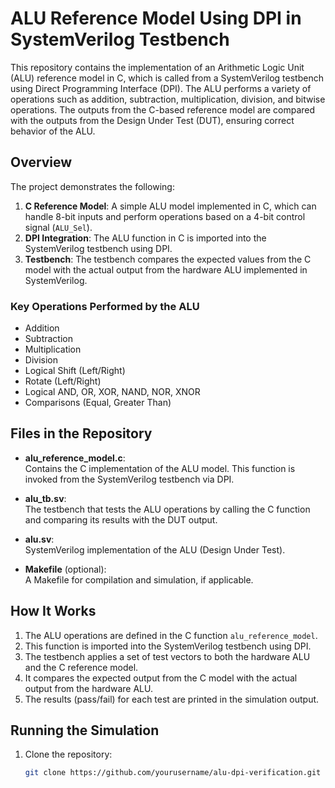 # ALU Reference Model Using DPI in SystemVerilog Testbench

This repository contains the implementation of an Arithmetic Logic Unit (ALU) reference model in C, which is called from a SystemVerilog testbench using Direct Programming Interface (DPI). The ALU performs a variety of operations such as addition, subtraction, multiplication, division, and bitwise operations. The outputs from the C-based reference model are compared with the outputs from the Design Under Test (DUT), ensuring correct behavior of the ALU.

## Overview

The project demonstrates the following:

1. **C Reference Model**: A simple ALU model implemented in C, which can handle 8-bit inputs and perform operations based on a 4-bit control signal (`ALU_Sel`).
2. **DPI Integration**: The ALU function in C is imported into the SystemVerilog testbench using DPI.
3. **Testbench**: The testbench compares the expected values from the C model with the actual output from the hardware ALU implemented in SystemVerilog.

### Key Operations Performed by the ALU
- Addition
- Subtraction
- Multiplication
- Division
- Logical Shift (Left/Right)
- Rotate (Left/Right)
- Logical AND, OR, XOR, NAND, NOR, XNOR
- Comparisons (Equal, Greater Than)

## Files in the Repository

- **alu_reference_model.c**:  
   Contains the C implementation of the ALU model. This function is invoked from the SystemVerilog testbench via DPI.

- **alu_tb.sv**:  
   The testbench that tests the ALU operations by calling the C function and comparing its results with the DUT output.

- **alu.sv**:  
   SystemVerilog implementation of the ALU (Design Under Test).

- **Makefile** (optional):  
   A Makefile for compilation and simulation, if applicable.

## How It Works

1. The ALU operations are defined in the C function `alu_reference_model`.
2. This function is imported into the SystemVerilog testbench using DPI.
3. The testbench applies a set of test vectors to both the hardware ALU and the C reference model.
4. It compares the expected output from the C model with the actual output from the hardware ALU.
5. The results (pass/fail) for each test are printed in the simulation output.

## Running the Simulation

1. Clone the repository:
   ```bash
   git clone https://github.com/yourusername/alu-dpi-verification.git
   ```
